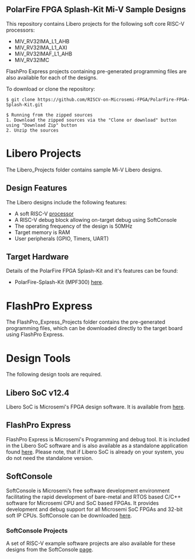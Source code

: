 ## PolarFire FPGA Splash-Kit Mi-V Sample Designs

This repository contains Libero projects for the following soft core RISC-V processors:
* MIV_RV32IMA_L1_AHB
* MIV_RV32IMA_L1_AXI
* MiV_RV32IMAF_L1_AHB
* MiV_RV32IMC

FlashPro Express projects containing pre-generated programming files are also available for each of the designs.

To download or clone the repository:

    $ git clone https://github.com/RISCV-on-Microsemi-FPGA/PolarFire-FPGA-Splash-Kit.git

    $ Running from the zipped sources
    1. Download the zipped sources via the "Clone or download" button using "Download Zip" button
    2. Unzip the sources


# Libero Projects
The Libero_Projects folder contains sample Mi-V Libero designs.

## Design Features
The Libero designs include the following features:
* A soft RISC-V [processor](https://github.com/RISCV-on-Microsemi-FPGA/CPUs)
* A RISC-V debug block allowing on-target debug using SoftConsole
* The operating frequency of the design is 50MHz
* Target memory is RAM
* User peripherals (GPIO, Timers, UART)

## Target Hardware
Details of the PolarFire FPGA Splash-Kit and it's features can be found:
* PolarFire-Splash-Kit (MPF300) [here](https://www.microsemi.com/existing-parts/parts/144001).

# FlashPro Express
The FlashPro_Express_Projects folder contains the pre-generated programming files, which can be downloaded directly to the target board using FlashPro Express.

# Design Tools
The following design tools are required.

## Libero SoC v12.4
Libero SoC is Microsemi's FPGA design software.
It is available from [here](https://www.microsemi.com/products/fpga-soc/design-resources/design-software/libero-soc#downloads).

## FlashPro Express
FlashPro Express is Microsemi's Programming and debug tool. It is included in the Libero SoC software and is also
available as a standalone application found [here](http://www.microsemi.com/products/fpga-soc/design-resources/programming/flashpro#software). Please note, that if Libero SoC is already on your system, you do not need
the standalone version.

## SoftConsole
SoftConsole is Microsemi’s free software development environment facilitating the rapid development of bare-metal and RTOS based C/C++ software for Microsemi CPU and SoC based FPGAs. It provides development and debug support for all Microsemi SoC FPGAs and 32-bit soft IP CPUs. SoftConsole can be downloaded [here](https://www.microsemi.com/product-directory/design-tools/4879-softconsole).  

### SoftConsole Projects
A set of RISC-V example software projects are also available for these designs from the SoftConsole [page](https://github.com/RISCV-on-Microsemi-FPGA/SoftConsole).
